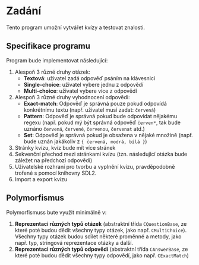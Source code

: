 # Zadání
Tento program umožní vytvářet kvízy a testovat znalosti.
## Specifikace programu
Program bude implementovat následující:
  1. Alespoň 3 různé druhy otázek:
      - **Textová**: uživatel zadá odpověď psáním na klávesnici
      - **Single-choice**: uživatel vybere jednu z odpovědí
      - **Multi-choice**: uživatel vybere více z odpovědí
  2. Alespoň 3 různé druhy vyhodnocení odpovědi:
      - **Exact-match**: Odpověď je správná pouze pokud odpovídá konkrétnímu textu (např. uživatel musí zadat: `červená`)
      - **Pattern**: Odpověď je správná pokud bude odpovídat nějakému regexu (např. pokud mý být správná odpověď `červen*`, tak bude uznáno `červená`, `červené`, `červenou`, `červenat` atd.)
      - **Set**: Odpověď je správná pokud je obsažena v nějaké množině (např. bude uznán jakákoliv z `{ červená, modrá, bílá }`)
  3. Stránky kvízu, kvíz bude mít více stránek
  4. Sekvenční přechod mezi stránkami kvízu (tzn. následující otázka bude záležet na předchozí odpovědi)
  5. Uživatelské rozhraní pro tvorbu a vyplnění kvízu, pravděpodobně trořené s pomocí knihovny SDL2.
  6. Import a export kvízu

## Polymorfismus
Polymorfismuss bute využit minimálně v:
  1. **Reprezentaci různých typů otázek** (abstraktní třída `CQuestionBase`, ze které poté budou dědit všechny typy otázek, jako např. `CMultiChoice`). Všechny typy otázek budou sdílet některé proměnné a metody, jako např. typ, stringová reprezentace otázky a další.
  2. **Reprezentaci různých typů odpovědí** (abstraktní třída `CAnswerBase`, ze které poté budou dědit všechny typy odpovědí, jako např. `CExactMatch`)
